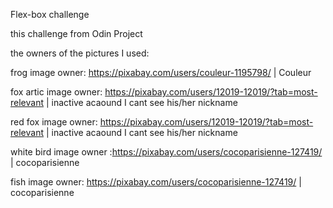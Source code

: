 Flex-box challenge

this challenge from Odin Project

the owners of the pictures I used:

frog image owner: https://pixabay.com/users/couleur-1195798/ | Couleur

fox artic image owner: https://pixabay.com/users/12019-12019/?tab=most-relevant | inactive acaound I cant see his/her nickname

red fox image owner: https://pixabay.com/users/12019-12019/?tab=most-relevant | inactive acaound I cant see his/her nickname

white bird image owner :https://pixabay.com/users/cocoparisienne-127419/ | cocoparisienne

fish image owner: https://pixabay.com/users/cocoparisienne-127419/ | cocoparisienne
